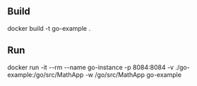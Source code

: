 ## Build
docker build -t go-example .

## Run
docker run -it --rm --name go-instance -p 8084:8084 -v ./go-example:/go/src/MathApp -w /go/src/MathApp go-example